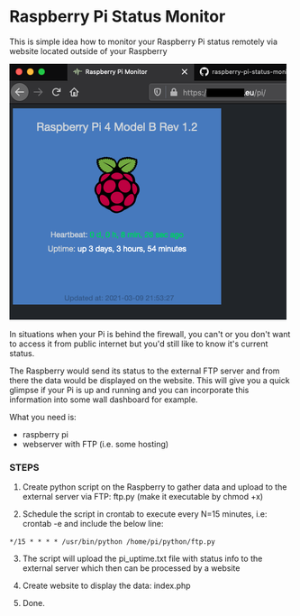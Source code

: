 <h1>Raspberry Pi Status Monitor</h1>

This is simple idea how to monitor your Raspberry Pi status remotely via website located outside of your Raspberry

![alt text](https://github.com/kkuderko/raspberry-pi-status-monitor/blob/main/screenshot01.png)

In situations when your Pi is behind the firewall, you can't or you don't want to access it from public internet but you'd still like to know it's current status.

The Raspberry would send its status to the external FTP server and from there the data would be displayed on the website.
This will give you a quick glimpse if your Pi is up and running and you can incorporate this information into some wall dashboard for example.

What you need is:
- raspberry pi
- webserver with FTP (i.e. some hosting)
 
<h3>STEPS</h3>

1. Create python script on the Raspberry to gather data and upload to the external server via FTP: ftp.py (make it executable by chmod +x)

2. Schedule the script in crontab to execute every N=15 minutes, i.e: crontab -e and include the below line:

<code>*/15 * * * * /usr/bin/python /home/pi/python/ftp.py</code>

3. The script will upload the pi_uptime.txt file with status info to the external server which then can be processed by a website
 
4. Create website to display the data: index.php

5. Done.
